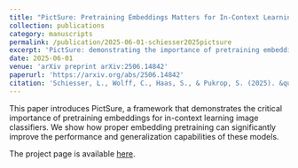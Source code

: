 ```yaml
---
title: "PictSure: Pretraining Embeddings Matters for In-Context Learning Image Classifiers"
collection: publications
category: manuscripts
permalink: /publication/2025-06-01-schiesser2025pictsure
excerpt: 'PictSure: demonstrating the importance of pretraining embeddings for in-context learning image classifiers.'
date: 2025-06-01
venue: 'arXiv preprint arXiv:2506.14842'
paperurl: 'https://arxiv.org/abs/2506.14842'
citation: 'Schiesser, L., Wolff, C., Haas, S., & Pukrop, S. (2025). &quot;PictSure: Pretraining Embeddings Matters for In-Context Learning Image Classifiers.&quot; <i>arXiv preprint arXiv:2506.14842</i>.'
---
```


This paper introduces PictSure, a framework that demonstrates the critical importance of pretraining embeddings for in-context learning image classifiers. We show how proper embedding pretraining can significantly improve the performance and generalization capabilities of these models. 

The project page is available [here](https://pictsure.github.io).